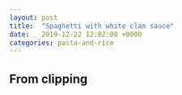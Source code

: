 ```yaml
---
layout: post
title:  "Spaghetti with white clam sauce"
date:   2019-12-22 12:02:00 +0000
categories: pasta-and-rice
---
```


## From clipping